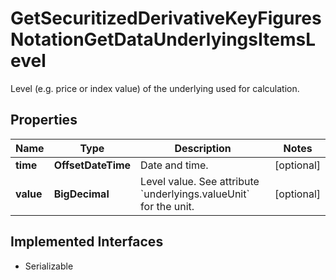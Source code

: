 

# GetSecuritizedDerivativeKeyFiguresNotationGetDataUnderlyingsItemsLevel

Level (e.g. price or index value) of the underlying used for calculation.

## Properties

Name | Type | Description | Notes
------------ | ------------- | ------------- | -------------
**time** | **OffsetDateTime** | Date and time. |  [optional]
**value** | **BigDecimal** | Level value. See attribute &#x60;underlyings.valueUnit&#x60; for the unit. |  [optional]


## Implemented Interfaces

* Serializable


